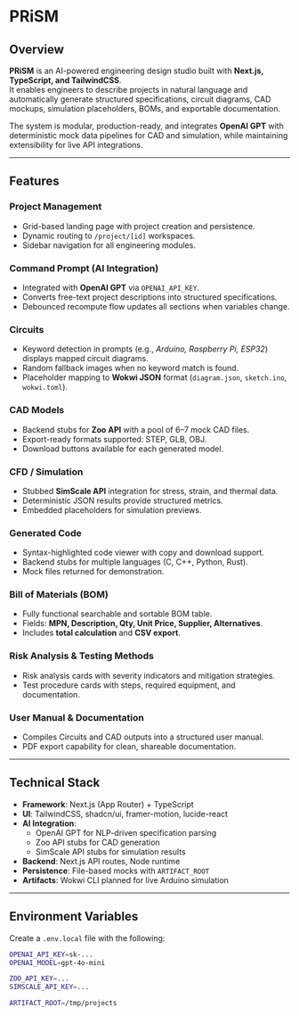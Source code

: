 # PRiSM  
  

## Overview  
**PRiSM** is an AI-powered engineering design studio built with **Next.js, TypeScript, and TailwindCSS**.  
It enables engineers to describe projects in natural language and automatically generate structured specifications, circuit diagrams, CAD mockups, simulation placeholders, BOMs, and exportable documentation.  

The system is modular, production-ready, and integrates **OpenAI GPT** with deterministic mock data pipelines for CAD and simulation, while maintaining extensibility for live API integrations.  

---

## Features  

### Project Management  
- Grid-based landing page with project creation and persistence.  
- Dynamic routing to `/project/[id]` workspaces.  
- Sidebar navigation for all engineering modules.  

### Command Prompt (AI Integration)  
- Integrated with **OpenAI GPT** via `OPENAI_API_KEY`.  
- Converts free-text project descriptions into structured specifications.  
- Debounced recompute flow updates all sections when variables change.  

### Circuits  
- Keyword detection in prompts (e.g., *Arduino, Raspberry Pi, ESP32*) displays mapped circuit diagrams.  
- Random fallback images when no keyword match is found.  
- Placeholder mapping to **Wokwi JSON** format (`diagram.json`, `sketch.ino`, `wokwi.toml`).  

### CAD Models  
- Backend stubs for **Zoo API** with a pool of 6–7 mock CAD files.  
- Export-ready formats supported: STEP, GLB, OBJ.  
- Download buttons available for each generated model.  

### CFD / Simulation  
- Stubbed **SimScale API** integration for stress, strain, and thermal data.  
- Deterministic JSON results provide structured metrics.  
- Embedded placeholders for simulation previews.  

### Generated Code  
- Syntax-highlighted code viewer with copy and download support.  
- Backend stubs for multiple languages (C, C++, Python, Rust).  
- Mock files returned for demonstration.  

### Bill of Materials (BOM)  
- Fully functional searchable and sortable BOM table.  
- Fields: **MPN, Description, Qty, Unit Price, Supplier, Alternatives**.  
- Includes **total calculation** and **CSV export**.  

### Risk Analysis & Testing Methods  
- Risk analysis cards with severity indicators and mitigation strategies.  
- Test procedure cards with steps, required equipment, and documentation.  

### User Manual & Documentation  
- Compiles Circuits and CAD outputs into a structured user manual.  
- PDF export capability for clean, shareable documentation.  

---

## Technical Stack  

- **Framework**: Next.js (App Router) + TypeScript  
- **UI**: TailwindCSS, shadcn/ui, framer-motion, lucide-react  
- **AI Integration**:  
  - OpenAI GPT for NLP-driven specification parsing  
  - Zoo API stubs for CAD generation  
  - SimScale API stubs for simulation results  
- **Backend**: Next.js API routes, Node runtime  
- **Persistence**: File-based mocks with `ARTIFACT_ROOT`  
- **Artifacts**: Wokwi CLI planned for live Arduino simulation  

---

## Environment Variables  

Create a `.env.local` file with the following:  

```bash
OPENAI_API_KEY=sk-...
OPENAI_MODEL=gpt-4o-mini

ZOO_API_KEY=...
SIMSCALE_API_KEY=...

ARTIFACT_ROOT=/tmp/projects

